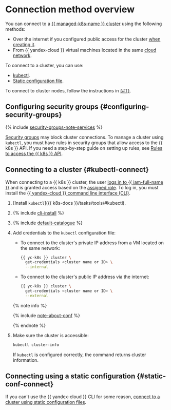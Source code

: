 # Connection method overview

You can connect to a [{{ managed-k8s-name }} cluster](../../concepts/index.md#kubernetes-cluster) using the following methods:
* Over the internet if you configured public access for the cluster [when creating it](../kubernetes-cluster/kubernetes-cluster-create.md).
* From {{ yandex-cloud }} virtual machines located in the same [cloud network](../../../vpc/concepts/network.md).

To connect to a cluster, you can use:
* [kubectl](#kubectl-connect).
* [Static configuration file](#static-conf-connect).

To connect to cluster nodes, follow the instructions in [{#T}](../node-connect-ssh.md).

## Configuring security groups {#configuring-security-groups}

{% include [security-groups-note-services](../../../_includes/vpc/security-groups-note-services.md) %}

[Security groups](security-groups.md) may block cluster connections. To manage a cluster using `kubectl`, you must have rules in security groups that allow access to the {{ k8s }} API. If you need a step-by-step guide on setting up rules, see [Rules to access the {{ k8s }} API](security-groups.md#rules-master).

## Connecting to a cluster {#kubectl-connect}

When connecting to a {{ k8s }} cluster, the user [logs in to {{ iam-full-name }}](../../../iam/concepts/authorization/index.md) and is granted access based on the [assigned role](../../security/index.md#yc-api). To log in, you must install the [{{ yandex-cloud }} command line interface (CLI)](../../../cli/quickstart.md).
1. [Install `kubectl`]({{ k8s-docs }}/tasks/tools/#kubectl).

1. {% include [cli-install](../../../_includes/cli-install.md) %}

1. {% include [default-catalogue](../../../_includes/default-catalogue.md) %}

1. Add credentials to the `kubectl` configuration file:
   * To connect to the cluster's private IP address from a VM located on the same network:

     ```bash
     {{ yc-k8s }} cluster \
       get-credentials <cluster name or ID> \
       --internal
     ```

   * To connect to the cluster's public IP address via the internet:

     ```bash
     {{ yc-k8s }} cluster \
       get-credentials <cluster name or ID> \
       --external
     ```

   {% note info %}

   {% include [note-about-conf](../../../_includes/managed-kubernetes/note-about-conf.md) %}

   {% endnote %}

1. Make sure the cluster is accessible:

   ```bash
   kubectl cluster-info
   ```

   If `kubectl` is configured correctly, the command returns cluster information.

## Connecting using a static configuration {#static-conf-connect}

If you can't use the {{ yandex-cloud }} CLI for some reason, [connect to a cluster using static configuration files](./create-static-conf.md).